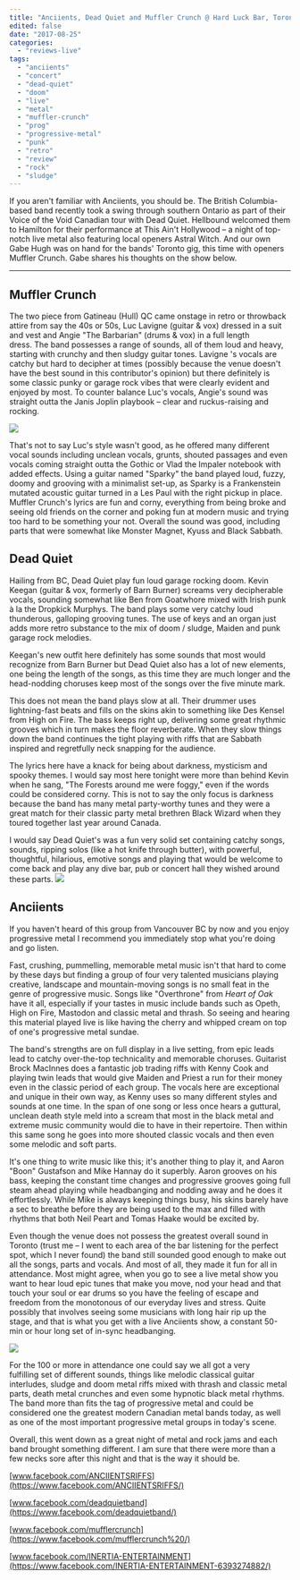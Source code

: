 ```yaml
---
title: "Anciients, Dead Quiet and Muffler Crunch @ Hard Luck Bar, Toronto, 18 August 2017"
edited: false
date: "2017-08-25"
categories:
  - "reviews-live"
tags:
  - "anciients"
  - "concert"
  - "dead-quiet"
  - "doom"
  - "live"
  - "metal"
  - "muffler-crunch"
  - "prog"
  - "progressive-metal"
  - "punk"
  - "retro"
  - "review"
  - "rock"
  - "sludge"
---
```


If you aren't familiar with Anciients, you should be. The British Columbia-based band recently took a swing through southern Ontario as part of their Voice of the Void Canadian tour with Dead Quiet. Hellbound welcomed them to Hamilton for their performance at This Ain't Hollywood – a night of top-notch live metal also featuring local openers Astral Witch. And our own Gabe Hugh was on hand for the bands' Toronto gig, this time with openers Muffler Crunch. Gabe shares his thoughts on the show below.

* * *

## Muffler Crunch

The two piece from Gatineau (Hull) QC came onstage in retro or throwback attire from say the 40s or 50s, Luc Lavigne (guitar & vox) dressed in a suit and vest and Angie "The Barbarian" (drums & vox) in a full length dress. The band possesses a range of sounds, all of them loud and heavy, starting with crunchy and then sludgy guitar tones. Lavigne 's vocals are catchy but hard to decipher at times (possibly because the venue doesn't have the best sound in this contributor's opinion) but there definitely is some classic punky or garage rock vibes that were clearly evident and enjoyed by most. To counter balance Luc's vocals, Angie's sound was straight outta the Janis Joplin playbook – clear and ruckus-raising and rocking.

![](https://hellbound.ca/wp-content/uploads/2017/08/muffler-crunch-live.jpg)

That's not to say Luc's style wasn't good, as he offered many different vocal sounds including unclean vocals, grunts, shouted passages and even vocals coming straight outta the Gothic or Vlad the Impaler notebook with added effects. Using a guitar named "Sparky" the band played loud, fuzzy, doomy and grooving with a minimalist set-up, as Sparky is a Frankenstein mutated acoustic guitar turned in a Les Paul with the right pickup in place. Muffler Crunch's lyrics are fun and corny, everything from being broke and seeing old friends on the corner and poking fun at modern music and trying too hard to be something your not. Overall the sound was good, including parts that were somewhat like Monster Magnet, Kyuss and Black Sabbath.

## Dead Quiet

Hailing from BC, Dead Quiet play fun loud garage rocking doom. Kevin Keegan (guitar & vox, formerly of Barn Burner) screams very decipherable vocals, sounding somewhat like Ben from Goatwhore mixed with Irish punk à la the Dropkick Murphys. The band plays some very catchy loud thunderous, galloping grooving tunes. The use of keys and an organ just adds more retro substance to the mix of doom / sludge, Maiden and punk garage rock melodies.

Keegan's new outfit here definitely has some sounds that most would recognize from Barn Burner but Dead Quiet also has a lot of new elements, one being the length of the songs, as this time they are much longer and the head-nodding choruses keep most of the songs over the five minute mark.

This does not mean the band plays slow at all. Their drummer uses lightning-fast beats and fills on the skins akin to something like Des Kensel from High on Fire. The bass keeps right up, delivering some great rhythmic grooves which in turn makes the floor reverberate. When they slow things down the band continues the tight playing with riffs that are Sabbath inspired and regretfully neck snapping for the audience.

The lyrics here have a knack for being about darkness, mysticism and spooky themes. I would say most here tonight were more than behind Kevin when he sang, "The Forests around me were foggy," even if the words could be considered corny. This is not to say the only focus is darkness because the band has many metal party-worthy tunes and they were a great match for their classic party metal brethren Black Wizard when they toured together last year around Canada.

I would say Dead Quiet's was a fun very solid set containing catchy songs, sounds, ripping solos (like a hot knife through butter), with powerful, thoughtful, hilarious, emotive songs and playing that would be welcome to come back and play any dive bar, pub or concert hall they wished around these parts. ![](https://hellbound.ca/wp-content/uploads/2017/08/anciients-merch-guy-gabe.jpg)

## Anciients

If you haven't heard of this group from Vancouver BC by now and you enjoy progressive metal I recommend you immediately stop what you're doing and go listen.

Fast, crushing, pummelling, memorable metal music isn't that hard to come by these days but finding a group of four very talented musicians playing creative, landscape and mountain-moving songs is no small feat in the genre of progressive music. Songs like "Overthrone" from _Heart of Oak_ have it all, especially if your tastes in music include bands such as Opeth, High on Fire, Mastodon and classic metal and thrash. So seeing and hearing this material played live is like having the cherry and whipped cream on top of one's progressive metal sundae.

The band's strengths are on full display in a live setting, from epic leads lead to catchy over-the-top technicality and memorable choruses. Guitarist Brock MacInnes does a fantastic job trading riffs with Kenny Cook and playing twin leads that would give Maiden and Priest a run for their money even in the classic period of each group. The vocals here are exceptional and unique in their own way, as Kenny uses so many different styles and sounds at one time. In the span of one song or less once hears a guttural, unclean death style meld into a scream that most in the black metal and extreme music community would die to have in their repertoire. Then within this same song he goes into more shouted classic vocals and then even some melodic and soft parts.

It's one thing to write music like this; it's another thing to play it, and Aaron "Boon" Gustafson and Mike Hannay do it superbly. Aaron grooves on his bass, keeping the constant time changes and progressive grooves going full steam ahead playing while headbanging and nodding away and he does it effortlessly. While Mike is always keeping things busy, his skins barely have a sec to breathe before they are being used to the max and filled with rhythms that both Neil Peart and Tomas Haake would be excited by.

Even though the venue does not possess the greatest overall sound in Toronto (trust me – I went to each area of the bar listening for the perfect spot, which I never found) the band still sounded good enough to make out all the songs, parts and vocals. And most of all, they made it fun for all in attendance. Most might agree, when you go to see a live metal show you want to hear loud epic tunes that make you move, nod your head and that touch your soul or ear drums so you have the feeling of escape and freedom from the monotonous of our everyday lives and stress. Quite possibly that involves seeing some musicians with long hair rip up the stage, and that is what you get with a live Anciients show, a constant 50-min or hour long set of in-sync headbanging.

![](https://hellbound.ca/wp-content/uploads/2017/08/anciients-headbang.jpg)

For the 100 or more in attendance one could say we all got a very fulfilling set of different sounds, things like melodic classical guitar interludes, sludge and doom metal riffs mixed with thrash and classic metal parts, death metal crunches and even some hypnotic black metal rhythms. The band more than fits the tag of progressive metal and could be considered one the greatest modern Canadian metal bands today, as well as one of the most important progressive metal groups in today's scene.

Overall, this went down as a great night of metal and rock jams and each band brought something different. I am sure that there were more than a few necks sore after this night and that is the way it should be.

[www.facebook.com/ANCIIENTSRIFFS](https://www.facebook.com/ANCIIENTSRIFFS/)

[www.facebook.com/deadquietband](https://www.facebook.com/deadquietband/)

[www.facebook.com/mufflercrunch](https://www.facebook.com/mufflercrunch%20/)

[www.facebook.com/INERTIA-ENTERTAINMENT](https://www.facebook.com/INERTIA-ENTERTAINMENT-6393274882/)
